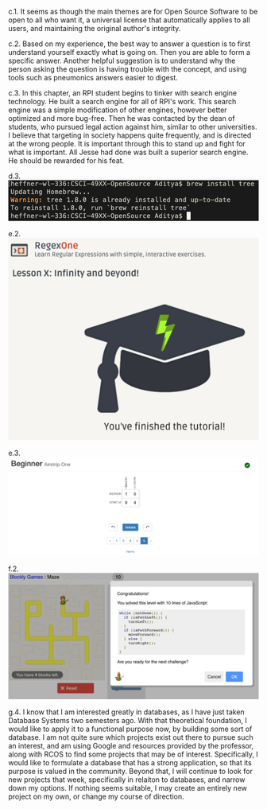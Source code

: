 c.1. It seems as though the main themes are for Open Source Software to be open to all who want it, a universal license that automatically applies to all users, and maintaining the original author's integrity.

c.2. Based on my experience, the best way to answer a question is to first understand yourself exactly what is going on. Then you are able to form a specific answer. Another helpful suggestion is to understand why the person asking the question is having trouble with the concept, and using tools such as pneumonics answers easier to digest.

c.3. In this chapter, an RPI student begins to tinker with search engine technology. He built a search engine for all of RPI's work. This search engine was a simple modification of other engines, however better optimized and more bug-free. Then he was contacted by the dean of students, who pursued legal action against him, similar to other universities. I believe that targeting in society happens quite frequently, and is directed at the wrong people. It is important through this to stand up and fight for what is important. All Jesse had done was built a superior search engine. He should be rewarded for his feat.

d.3. 
![Tree Install](https://github.com/amitra1997/CSCI-49XX-OpenSource/blob/master/Images/Screen%20Shot%202019-01-15%20at%2012.41.13%20PM.png)

e.2. ![Practice Problems](https://github.com/amitra1997/CSCI-49XX-OpenSource/blob/master/Images/Screen%20Shot%202019-01-15%20at%2012.45.29%20PM.png)

e.3. ![Beginner Problems](https://github.com/amitra1997/CSCI-49XX-OpenSource/blob/master/Images/Screen%20Shot%202019-01-15%20at%2012.54.06%20PM.png)

f.2. ![Blockly](https://github.com/amitra1997/CSCI-49XX-OpenSource/blob/master/Images/Screen%20Shot%202019-01-15%20at%201.03.40%20PM.png)

g.4. I know that I am interested greatly in databases, as I have just taken Database Systems two semesters ago. With that theoretical foundation, I would like to apply it to a functional purpose now, by building some sort of database. I am not quite sure which projects exist out there to pursue such an interest, and am using Google and resources provided by the professor, along with RCOS to find some projects that may be of interest. Specifically, I would like to formulate a database that has a strong application, so that its purpose is valued in the community. Beyond that, I will continue to look for new projects that week, specifically in relaiton to databases, and narrow down my options. If nothing seems suitable, I may create an entirely new project on my own, or change my course of direction.